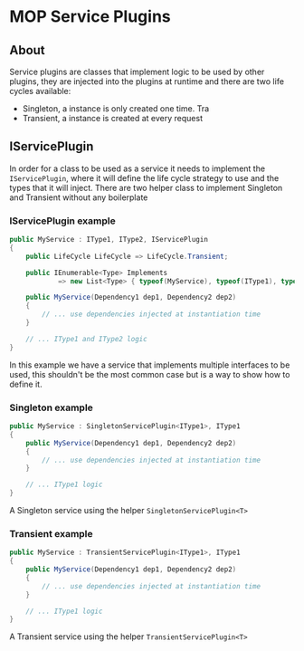 # MOP Service Plugins

## About

Service plugins are classes that implement logic to be used by other plugins, 
they are injected into the plugins at runtime and there are two life cycles
available:

- Singleton, a instance is only created one time. Tra
- Transient, a instance is created at every request

## IServicePlugin

In order for a class to be used as a service it needs to implement the
`IServicePlugin`, where it will define the life cycle strategy to use
and the types that it will inject. There are two helper class to implement
Singleton and Transient without any boilerplate

### IServicePlugin example

```C#
public MyService : IType1, IType2, IServicePlugin
{
    public LifeCycle LifeCycle => LifeCycle.Transient;

    public IEnumerable<Type> Implements
            => new List<Type> { typeof(MyService), typeof(IType1), typeof(IType2) };

    public MyService(Dependency1 dep1, Dependency2 dep2) 
    {
        // ... use dependencies injected at instantiation time
    }

    // ... IType1 and IType2 logic
}
```

In this example we have a service that implements multiple interfaces to be used,
this shouldn't be the most common case but is a way to show how to define it.

### Singleton example

```C#
public MyService : SingletonServicePlugin<IType1>, IType1
{
    public MyService(Dependency1 dep1, Dependency2 dep2) 
    {
        // ... use dependencies injected at instantiation time
    }

    // ... IType1 logic
}
```

A Singleton service using the helper `SingletonServicePlugin<T>`

### Transient example

```C#
public MyService : TransientServicePlugin<IType1>, IType1
{
    public MyService(Dependency1 dep1, Dependency2 dep2) 
    {
        // ... use dependencies injected at instantiation time
    }

    // ... IType1 logic
}
```

A Transient service using the helper `TransientServicePlugin<T>`